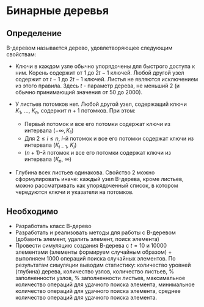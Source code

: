 # Бинарные деревья

## Определение

B-деревом называется дерево, удовлетворяющее следующим свойствам:

- Ключи в каждом узле обычно упорядочены для быстрого доступа к ним. Корень содержит от $1$ до $2t-1$ ключей. Любой другой узел содержит от $t - 1$ до $2t-1$ ключей. Листья не являются исключением из этого правила. Здесь $t$ - параметр дерева, не меньший $2$ (и обычно принимающий значения от $50$ до $2000$).
- У листьев потомков нет. Любой другой узел, содержащий ключи $K_{1},\ ...,\ K_{n}$, содержит $n + 1$ потомков. При этом:

  - Первый потомок и все его потомки содержат ключи из интервала $(-\infty ,K_{1})$
  - Для $2 \leq i \leq n$, $i$-й потомок и все его потомки содержат ключи из интервала $(K_{i-1},\ K_{i})$
  - $(n+1)$-й потомок и все его потомки содержат ключи из интервала $(K_{n},\ \infty )$

- Глубина всех листьев одинакова.
Свойство 2 можно сформулировать иначе: каждый узел B-дерева, кроме листьев, можно рассматривать как упорядоченный список, в котором чередуются ключи и указатели на потомков.

## Необходимо

- Разработать класс В-дерево
- Разработать и реализовать методы для работы с В-деревом (добавить элемент, удалить элемент, поиск элемента)
- Провести симуляцию создания В-дерева с $t=10$ и $10000$ элементами (элементы формируем случайным образом) + выполняем $1000$ операций поиска случайных элементов.
По результатам симуляции выводим статистику: количество уровней (глубина) дерева, количество узлов, количество листьев, % заполненности узлов, % заполненности листьев, максимальное количество операций для удачного поиска элемента, минимальное количество операций для удачного поиска элемента, среднее количество операций для удачного поиска элемента.
